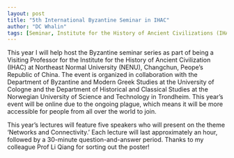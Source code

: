 ```yaml
---
layout: post
title: "5th International Byzantine Seminar in IHAC"
author: "DC Whalin"
tags: [Seminar, Institute for the History of Ancient Civilizations (IHAC), Northeat Normal University (NENU)]
---
```


This year I will help host the Byzantine seminar series as part of being a Visiting Professor for the Institute for the History of Ancient Civilization (IHAC) at Northeast Normal University (NENU), Changchun, Peope’s Republic of China. The event is organized in collaboration with the Department of Byzantine and Modern Greek Studies at the University of Cologne and the Department of Historical and Classical Studies at the Norwegian University of Science and Technology in Trondheim. This year’s event will be online due to the ongoing plague, which means it will be more accessible for people from all over the world to join.

This year’s lectures will feature five speakers who will present on the theme ‘Networks and Connectivity.’ Each lecture will last approximately an hour, followed by a 30-minute question-and-answer period. Thanks to my colleague Prof Li Qiang for sorting out the poster!
